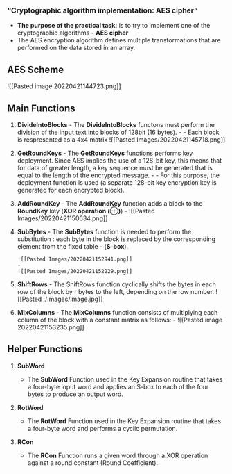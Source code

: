 ### “Cryptographic algorithm implementation: AES cipher”
-	**The purpose of the practical task:** is to try to implement one of the cryptographic algorithms - **AES cipher**
-	The AES encryption algorithm defines multiple transformations that are performed on the data stored in an array. 

## AES Scheme
![[Pasted image 20220421144723.png]]

## Main Functions
1.	**DivideIntoBlocks**
		- The **DivideIntoBlocks** functons must perform the division of the input text into blocks of 128bit (16 bytes).
		- 
		- Each block is respresented as a 4x4 matrix
		 ![[Pasted Images/20220421145718.png]]
		
2.	**GetRoundKeys**
		- The **GetRoundKeys** functions performs key deployment. Since AES implies the use of a 128-bit key, this means that for data of greater length, a key sequence must be generated that is equal to the length of the encrypted message.
		- 
		- For this purpose, the deployment function is used (a separate 128-bit key encryption key is generated for each encrypted block).
		 

3.	**AddRoundKey**
		- The **AddRoundKey** function adds a block to the **RoundKey** key (**XOR operation (**⊕**)**)
		- 
		![[Pasted Images/20220421150634.png]]

4.	**SubBytes**
		- The **SubBytes** function is needed to perform the substitution : each byte in the block is replaced by the corresponding element from the fixed table 
		- (**S-box**).

		![[Pasted Images/20220421152941.png]]
		- 
		![[Pasted Images/20220421152229.png]]

5.	**ShiftRows** 
		- The ShiftRows function cyclically shifts the bytes in each row of the block by r bytes to the left, depending on the row number.
		![[Pasted ./Images/image.jpg]]

6.	**MixColumns**
		- The **MixColumns** function consists of multiplying each column of the block with a constant matrix as follows:
		- 
		![[Pasted image 20220421153235.png]]

## Helper Functions
1. **SubWord**
	- The **SubWord** Function used in the Key Expansion routine that takes a four-byte input word and applies an S-box to each of the four bytes to produce an output word.

2. **RotWord**
	- The **RotWord** Function used in the Key Expansion routine that takes a four-byte word and performs a cyclic permutation. 

3. **RCon**
	- The **RCon** Function runs a given word through a XOR operation against a round constant (Round Coefficient).

